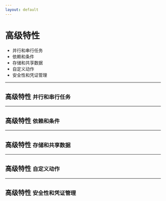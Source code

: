 ```yaml
---
layout: default
---
```


# 高级特性

- 并行和串行任务
- 依赖和条件
- 存储和共享数据
- 自定义动作
- 安全性和凭证管理

---

## 高级特性 <small>并行和串行任务</small>

---

## 高级特性 <small>依赖和条件</small>

---

## 高级特性 <small>存储和共享数据</small>

---

## 高级特性 <small>自定义动作</small>

---

## 高级特性 <small>安全性和凭证管理</small>